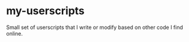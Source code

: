 # my-userscripts

Small set of userscripts that I write or modify based on other code I find online.
